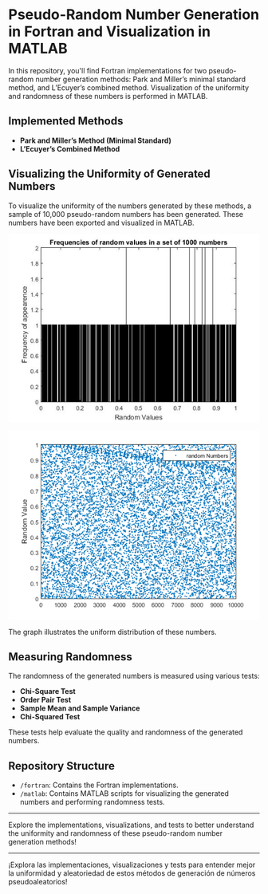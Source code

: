 # Pseudo-Random Number Generation in Fortran and Visualization in MATLAB

In this repository, you'll find Fortran implementations for two pseudo-random number generation methods: Park and Miller’s minimal standard method, and L’Ecuyer’s combined method. Visualization of the uniformity and randomness of these numbers is performed in MATLAB.

## Implemented Methods

- **Park and Miller’s Method (Minimal Standard)**
- **L’Ecuyer’s Combined Method**

## Visualizing the Uniformity of Generated Numbers

To visualize the uniformity of the numbers generated by these methods, a sample of 10,000 pseudo-random numbers has been generated. These numbers have been exported and visualized in MATLAB.

![Uniformity of Generated Numbers](Figures/frecuencia.jpg)

![Uniformity of Generated Numbers](Figures/random_figure.png)



The graph illustrates the uniform distribution of these numbers.

## Measuring Randomness

The randomness of the generated numbers is measured using various tests:

- **Chi-Square Test**
- **Order Pair Test**
- **Sample Mean and Sample Variance**
- **Chi-Squared Test**

These tests help evaluate the quality and randomness of the generated numbers.

## Repository Structure

- `/fortran`: Contains the Fortran implementations.
- `/matlab`: Contains MATLAB scripts for visualizing the generated numbers and performing randomness tests.

---

Explore the implementations, visualizations, and tests to better understand the uniformity and randomness of these pseudo-random number generation methods!



---

¡Explora las implementaciones, visualizaciones y tests para entender mejor la uniformidad y aleatoriedad de estos métodos de generación de números pseudoaleatorios!

